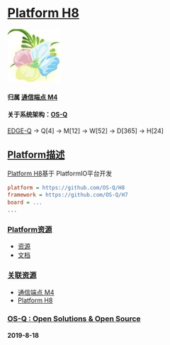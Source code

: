 ﻿# [Platform H8](https://github.com/OS-Q/H8)
[![sites](OS-Q/OS-Q.png)](http://www.OS-Q.com)

#### 归属 [通信端点 M4](https://github.com/OS-Q/M4) 
#### 关于系统架构：[OS-Q](https://github.com/OS-Q/OS-Q)

[EDGE-Q](https://github.com/OS-Q/EDGE-Q) -> Q[4] -> M[12] -> W[52] -> D[365] -> H[24]

## [Platform描述](https://github.com/OS-Q/H8/wiki) 

[Platform H8](https://github.com/OS-Q/H8)基于 PlatformIO平台开发

```ini
platform = https://github.com/OS-Q/H8
framework = https://github.com/OS-Q/H7
board = ...
...
```
### [Platform资源](https://github.com/OS-Q) 

* [资源](src/)
* [文档](docs/)

### [关联资源](https://github.com/OS-Q/)

 *  [通信端点 M4](https://github.com/OS-Q/M4) 
 *  [Platform H8](https://github.com/OS-Q/H8)


### [OS-Q : Open Solutions & Open Source](http://www.OS-Q.com/H8)
####  2019-8-18

